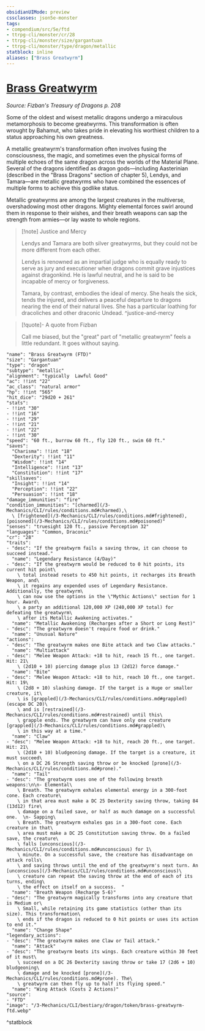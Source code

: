 ```yaml
---
obsidianUIMode: preview
cssclasses: json5e-monster
tags:
- compendium/src/5e/ftd
- ttrpg-cli/monster/cr/28
- ttrpg-cli/monster/size/gargantuan
- ttrpg-cli/monster/type/dragon/metallic
statblock: inline
aliases: ["Brass Greatwyrm"]
---
```

# [Brass Greatwyrm](3-Mechanics\CLI\bestiary\dragon/brass-greatwyrm-ftd.md)
*Source: Fizban's Treasury of Dragons p. 208*  

Some of the oldest and wisest metallic dragons undergo a miraculous metamorphosis to become greatwyrms. This transformation is often wrought by Bahamut, who takes pride in elevating his worthiest children to a status approaching his own greatness.

A metallic greatwyrm's transformation often involves fusing the consciousness, the magic, and sometimes even the physical forms of multiple echoes of the same dragon across the worlds of the Material Plane. Several of the dragons identified as dragon gods—including Aasterinian (described in the "Brass Dragons" section of chapter 5), Lendys, and Tamara—are metallic greatwyrms who have combined the essences of multiple forms to achieve this godlike status.

Metallic greatwyrms are among the largest creatures in the multiverse, overshadowing most other dragons. Mighty elemental forces swirl around them in response to their wishes, and their breath weapons can sap the strength from armies—or lay waste to whole regions.

> [!note] Justice and Mercy
> 
> Lendys and Tamara are both silver greatwyrms, but they could not be more different from each other.
> 
> Lendys is renowned as an impartial judge who is equally ready to serve as jury and executioner when dragons commit grave injustices against dragonkind. He is lawful neutral, and he is said to be incapable of mercy or forgiveness.
> 
> Tamara, by contrast, embodies the ideal of mercy. She heals the sick, tends the injured, and delivers a peaceful departure to dragons nearing the end of their natural lives. She has a particular loathing for dracoliches and other draconic Undead.
^justice-and-mercy

> [!quote]- A quote from Fizban  
> 
> Call me biased, but the "great" part of "metallic greatwyrm" feels a little redundant. It goes without saying.


```statblock
"name": "Brass Greatwyrm (FTD)"
"size": "Gargantuan"
"type": "dragon"
"subtype": "metallic"
"alignment": "typically  Lawful Good"
"ac": !!int "22"
"ac_class": "natural armor"
"hp": !!int "565"
"hit_dice": "29d20 + 261"
"stats":
- !!int "30"
- !!int "16"
- !!int "29"
- !!int "21"
- !!int "22"
- !!int "30"
"speed": "60 ft., burrow 60 ft., fly 120 ft., swim 60 ft."
"saves":
  "Charisma": !!int "18"
  "Dexterity": !!int "11"
  "Wisdom": !!int "14"
  "Intelligence": !!int "13"
  "Constitution": !!int "17"
"skillsaves":
  "Insight": !!int "14"
  "Perception": !!int "22"
  "Persuasion": !!int "18"
"damage_immunities": "fire"
"condition_immunities": "[charmed](/3-Mechanics/CLI/rules/conditions.md#charmed),\
  \ [frightened](/3-Mechanics/CLI/rules/conditions.md#frightened), [poisoned](/3-Mechanics/CLI/rules/conditions.md#poisoned)"
"senses": "truesight 120 ft., passive Perception 32"
"languages": "Common, Draconic"
"cr": "28"
"traits":
- "desc": "If the greatwyrm fails a saving throw, it can choose to succeed instead."
  "name": "Legendary Resistance (4/Day)"
- "desc": "If the greatwyrm would be reduced to 0 hit points, its current hit point\
    \ total instead resets to 450 hit points, it recharges its Breath Weapon, and\
    \ it regains any expended uses of Legendary Resistance. Additionally, the greatwyrm\
    \ can now use the options in the \"Mythic Actions\" section for 1 hour. Award\
    \ a party an additional 120,000 XP (240,000 XP total) for defeating the greatwyrm\
    \ after its Metallic Awakening activates."
  "name": "Metallic Awakening (Recharges after a Short or Long Rest)"
- "desc": "The greatwyrm doesn't require food or drink."
  "name": "Unusual Nature"
"actions":
- "desc": "The greatwyrm makes one Bite attack and two Claw attacks."
  "name": "Multiattack"
- "desc": "Melee Weapon Attack: +18 to hit, reach 15 ft., one target. Hit: 21\
    \ (2d10 + 10) piercing damage plus 13 (2d12) force damage."
  "name": "Bite"
- "desc": "Melee Weapon Attack: +18 to hit, reach 10 ft., one target. Hit: 19\
    \ (2d8 + 10) slashing damage. If the target is a Huge or smaller creature, it\
    \ is [grappled](/3-Mechanics/CLI/rules/conditions.md#grappled) (escape DC 20)\
    \ and is [restrained](/3-Mechanics/CLI/rules/conditions.md#restrained) until this\
    \ grapple ends. The greatwyrm can have only one creature [grappled](/3-Mechanics/CLI/rules/conditions.md#grappled)\
    \ in this way at a time."
  "name": "Claw"
- "desc": "Melee Weapon Attack: +18 to hit, reach 20 ft., one target. Hit: 21\
    \ (2d10 + 10) bludgeoning damage. If the target is a creature, it must succeed\
    \ on a DC 26 Strength saving throw or be knocked [prone](/3-Mechanics/CLI/rules/conditions.md#prone)."
  "name": "Tail"
- "desc": "The greatwyrm uses one of the following breath weapons:\n\n- Elemental\
    \ Breath. The greatwyrm exhales elemental energy in a 300-foot cone. Each creature\
    \ in that area must make a DC 25 Dexterity saving throw, taking 84 (13d12) fire\
    \ damage on a failed save, or half as much damage on a successful one.  \n- Sapping\
    \ Breath. The greatwyrm exhales gas in a 300-foot cone. Each creature in that\
    \ area must make a DC 25 Constitution saving throw. On a failed save, the creature\
    \ falls [unconscious](/3-Mechanics/CLI/rules/conditions.md#unconscious) for 1\
    \ minute. On a successful save, the creature has disadvantage on attack rolls\
    \ and saving throws until the end of the greatwyrm's next turn. An [unconscious](/3-Mechanics/CLI/rules/conditions.md#unconscious)\
    \ creature can repeat the saving throw at the end of each of its turns, ending\
    \ the effect on itself on a success.  "
  "name": "Breath Weapon (Recharge 5-6)"
- "desc": "The greatwyrm magically transforms into any creature that is Medium or\
    \ Small, while retaining its game statistics (other than its size). This transformation\
    \ ends if the dragon is reduced to 0 hit points or uses its action to end it."
  "name": "Change Shape"
"legendary_actions":
- "desc": "The greatwyrm makes one Claw or Tail attack."
  "name": "Attack"
- "desc": "The greatwyrm beats its wings. Each creature within 30 feet of it must\
    \ succeed on a DC 26 Dexterity saving throw or take 17 (2d6 + 10) bludgeoning\
    \ damage and be knocked [prone](/3-Mechanics/CLI/rules/conditions.md#prone). The\
    \ greatwyrm can then fly up to half its flying speed."
  "name": "Wing Attack (Costs 2 Actions)"
"source":
- "FTD"
"image": "/3-Mechanics/CLI/bestiary/dragon/token/brass-greatwyrm-ftd.webp"
```
^statblock